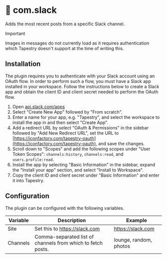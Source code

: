 # 🔌 com.slack

Adds the most recent posts from a specific Slack channel.

> [!IMPORTANT]
> Images in messages do not currently load as it requires authentication which Tapestry doesn't support at the time of writing this.

## Installation

The plugin requires you to authenticate with your Slack account using an OAuth flow.
In order to perform such a flow, you must have a Slack app installed in your workspace.
Follow the instructions below to create a Slack app and obtain the client ID and client secret needed to perform the OAuth flow.

1. Open [api.slack.com/apps](https://api.slack.com/apps)
2. Select "Create New App" followed by "From scratch".
4. Enter a name for your app, e.g. "Tapestry", and select the workspace to install the app in and then select "Create App".
5. Add a redirect URL by select "OAuth & Permissions" in the sidebar followed by "Add New Redirect URL", set the URL to [https://iconfactory.com/tapestry-oauth](https://iconfactory.com/tapestry-oauth), and save the changes.
6. Scroll down to "Scopes" and add the following scopes under "User Token Scopes": `channels:history`, `channels:read`, and `users.profile:read`.
7. Install the app by selecting "Basic Information" in the sidebar, expand the "Install your app" section, and select "Install to Workspace".
8. Copy the client ID and client secret under "Basic Information" and enter it into Tapestry.

## Configuration

The plugin can be configured with the following variables.

|Variable|Description|Example|
|-|-|-|
|Site|Set this to https://slack.com|https://slack.com|
|Channels|Comma-separated list of channels from which to fetch posts.|lounge, random, photos|
